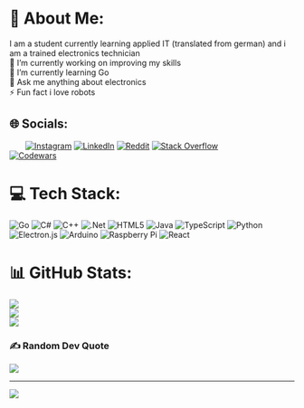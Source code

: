 # 💫 About Me:
I am a student currently learning applied IT (translated from german) and i am a trained electronics technician  
🔭 I’m currently working on improving my skills<br>🌱 I’m currently learning Go<br>💬 Ask me anything about electronics <br>⚡ Fun fact i love robots


## 🌐 Socials:
&emsp;&emsp;[![Instagram](https://img.shields.io/badge/Instagram-%23E4405F.svg?logo=Instagram&logoColor=white)](https://instagram.com/fabian_noll) [![LinkedIn](https://img.shields.io/badge/LinkedIn-%230077B5.svg?logo=linkedin&logoColor=white)](https://linkedin.com/in/fabian-noll-4908b3160) [![Reddit](https://img.shields.io/badge/Reddit-%23FF4500.svg?logo=Reddit&logoColor=white)](https://reddit.com/user/misterchaoszockt) [![Stack Overflow](https://img.shields.io/badge/-Stackoverflow-FE7A16?logo=stack-overflow&logoColor=white)](https://stackoverflow.com/users/13311028)  
[![Codewars](https://www.codewars.com/users/FabianNoll/badges/large)](https://www.codewars.com/users/FabianNoll)

# 💻 Tech Stack:
![Go](https://img.shields.io/badge/go-%2300ADD8.svg?style=for-the-badge&logo=go&logoColor=white) ![C#](https://img.shields.io/badge/c%23-%23239120.svg?style=for-the-badge&logo=c-sharp&logoColor=white) ![C++](https://img.shields.io/badge/c++-%2300599C.svg?style=for-the-badge&logo=c%2B%2B&logoColor=white) ![.Net](https://img.shields.io/badge/.NET-5C2D91?style=for-the-badge&logo=.net&logoColor=white) ![HTML5](https://img.shields.io/badge/html5-%23E34F26.svg?style=for-the-badge&logo=html5&logoColor=white) ![Java](https://img.shields.io/badge/java-%23ED8B00.svg?style=for-the-badge&logo=java&logoColor=white) ![TypeScript](https://img.shields.io/badge/typescript-%23007ACC.svg?style=for-the-badge&logo=typescript&logoColor=white) ![Python](https://img.shields.io/badge/python-3670A0?style=for-the-badge&logo=python&logoColor=ffdd54) ![Electron.js](https://img.shields.io/badge/Electron-191970?style=for-the-badge&logo=Electron&logoColor=white) ![Arduino](https://img.shields.io/badge/-Arduino-00979D?style=for-the-badge&logo=Arduino&logoColor=white) ![Raspberry Pi](https://img.shields.io/badge/-RaspberryPi-C51A4A?style=for-the-badge&logo=Raspberry-Pi) ![React](https://img.shields.io/badge/react-%2320232a.svg?style=for-the-badge&logo=react&logoColor=%2361DAFB)
# 📊 GitHub Stats:
![](https://github-readme-stats.vercel.app/api?username=FabianRolfMatthiasNoll&theme=tokyonight&hide_border=false&include_all_commits=true&count_private=true)<br/>
![](https://github-readme-streak-stats.herokuapp.com/?user=FabianRolfMatthiasNoll&theme=tokyonight&hide_border=false)<br/>
![](https://github-readme-stats.vercel.app/api/top-langs/?username=FabianRolfMatthiasNoll&theme=tokyonight&hide_border=false&include_all_commits=true&count_private=true&layout=compact&hide=g-code)

### ✍️ Random Dev Quote
![](https://quotes-github-readme.vercel.app/api?type=horizontal&theme=radical)

---
[![](https://visitcount.itsvg.in/api?id=FabianRolfMatthiasNoll&icon=2&color=1)](https://visitcount.itsvg.in)
